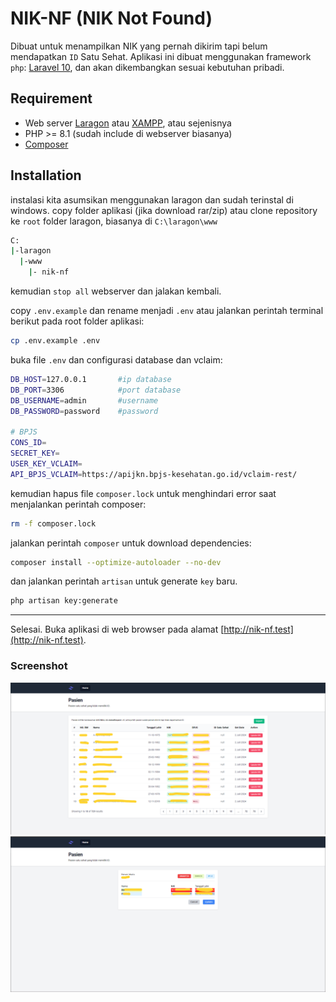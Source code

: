 # NIK-NF (NIK Not Found)

Dibuat untuk menampilkan NIK yang pernah dikirim tapi belum mendapatkan `ID` Satu Sehat. Aplikasi ini dibuat menggunakan framework `php`: [Laravel 10](https://laravel.com/docs/10.x), dan akan dikembangkan sesuai kebutuhan pribadi.

## Requirement

-   Web server [Laragon](https://laragon.org/download/) atau [XAMPP](https://www.apachefriends.org/download.html), atau sejenisnya
-   PHP >= 8.1 (sudah include di webserver biasanya)
-   [Composer](https://getcomposer.org/download/)

## Installation

instalasi kita asumsikan menggunakan laragon dan sudah terinstal di windows.
copy folder aplikasi (jika download rar/zip) atau clone repository ke `root` folder laragon, biasanya di `C:\laragon\www`

```bash
C:
|-laragon
  |-www
    |- nik-nf
```

kemudian `stop all` webserver dan jalakan kembali.

copy `.env.example` dan rename menjadi `.env` atau jalankan perintah terminal berikut pada root folder aplikasi:

```bash
cp .env.example .env
```

buka file `.env` dan configurasi database dan vclaim:

```bash
DB_HOST=127.0.0.1       #ip database
DB_PORT=3306            #port database
DB_USERNAME=admin       #username
DB_PASSWORD=password    #password

# BPJS
CONS_ID=
SECRET_KEY=
USER_KEY_VCLAIM=
API_BPJS_VCLAIM=https://apijkn.bpjs-kesehatan.go.id/vclaim-rest/
```

kemudian hapus file `composer.lock` untuk menghindari error saat menjalankan perintah composer:

```bash
rm -f composer.lock
```

jalankan perintah `composer` untuk download dependencies:

```bash
composer install --optimize-autoloader --no-dev
```

dan jalankan perintah `artisan` untuk generate `key` baru.

```bash
php artisan key:generate
```

---

Selesai. Buka aplikasi di web browser pada alamat [http://nik-nf.test](http://nik-nf.test).

### Screenshot

<div style="text-align:center">
<img src="./public/asset/images/home.png" />
</div>



<div style="text-align:center">
<img src="./public/asset/images/edit.png" />
</div>
